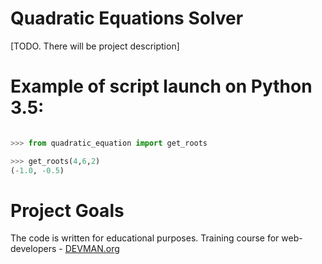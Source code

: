 # Quadratic Equations Solver

[TODO. There will be project description]


# Example of script launch on Python 3.5:

```python

>>> from quadratic_equation import get_roots

>>> get_roots(4,6,2)
(-1.0, -0.5)
```

# Project Goals

The code is written for educational purposes. Training course for web-developers - [DEVMAN.org](https://devman.org)
